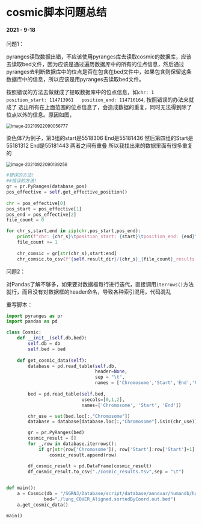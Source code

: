 # cosmic脚本问题总结

#### 2021 - 9-18

问题1：

pyranges读取数据出错，不应该使用pyranges库去读取cosmic的数据库，应该去读取bed文件，因为应该是通过遍历数据库中的所有的位点信息，然后通过pyranges去判断数据库中的位点是否在包含在bed文件中，如果包含则保留这条数据库中的信息，所以应该是用pyranges去读取bed文件。

按照错误的方法去做就成了提取数据库中的位点信息，如`chr: 1	position_start: 114713961	position_end: 114716164`, 按照错误的办法来就成了 选出所有在上面范围的位点信息了，会造成数据的重复，同时无法得到除了位点以外的信息。原因如图，

<img src="https://aironi.oss-cn-beijing.aliyuncs.com/typro_image/image-20210922090056777.png" alt="image-20210922090056777" style="zoom:80%;" />

染色体7为例子，第3组的start是5518306 End是55181436 然后第四组的Start是55181312 End是55181443 两者之间有重叠 所以我找出来的数据里面有很多重复的

<img src="https://aironi.oss-cn-beijing.aliyuncs.com/typro_image/image-20210922090139256.png" alt="image-20210922090139256" style="zoom:80%;" />

```python
#错误的方法!
##错误的方法!
gr = pr.PyRanges(database_pos)
pos_effective = self.get_effective_position()
            
chr = pos_effective[0]
pos_start = pos_effective[1]
pos_end = pos_effective[2]
file_count = 0

for chr_s,start,end in zip(chr,pos_start,pos_end):
    print(f"chr: {chr_s}\tposition_start: {start}\tposition_end: {end}")
    file_count += 1
    
    chr_comsic = gr[str(chr_s),start:end]
    chr_comsic.to_csv(f"{self.result_dir}/{chr_s}_{file_count}_results.tsv",sep="\t")
```



问题2：

对Pandas了解不够多，如果要对数据框每行进行迭代，直接调用`iterrows()`方法就行，而且没有对数据框的header命名，导致各种索引混用，代码混乱



重写脚本：

```python
import pyranges as pr
import pandas as pd

class Cosmic:
    def __init__(self,db,bed):
        self.db = db
        self.bed = bed
    
    def get_cosmic_data(self):
        database = pd.read_table(self.db,
                                 header=None,
                                 sep = "\t",
                                 names = ['Chromosome','Start','End','Ref','Alt','Annotation'])
        
        bed = pd.read_table(self.bed,
                            usecols=[0,1,2],
                            names=['Chromosome', 'Start', 'End'])

        chr_use = set(bed.loc[:,"Chromosome"])
        database = database[database.loc[:,"Chromosome"].isin(chr_use)]

        gr = pr.PyRanges(bed)
        cosmic_result = []
        for _,row in database.iterrows():
            if gr[str(row['Chromosome']), row['Start']:row['Start']+1]:
                cosmic_result.append(row)

        df_cosmic_result = pd.DataFrame(cosmic_result)
        df_cosmic_result.to_csv("./cosmic_results.tsv",sep = "\t")
        

def main():
    a = Cosmic(db = "/SGRNJ/Database/script/database/annovar/humandb/hg38_cosmic70.txt",
              bed="./lung_COVER_Aligned.sortedByCoord.out.bed")
    a.get_cosmic_data()

main()
```



